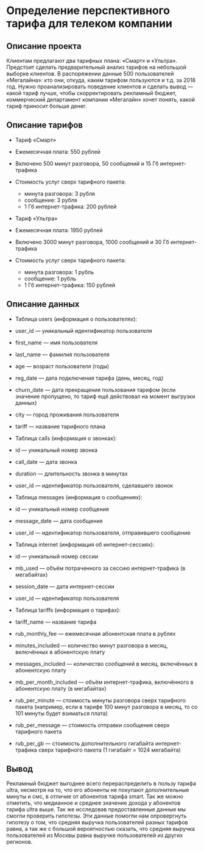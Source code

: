 # Определение перспективного тарифа для телеком компании
## Описание проекта
Клиентам предлагают два тарифных плана: «Смарт» и «Ультра». Предстоит сделать предварительный анализ тарифов на небольшой выборке клиентов. В распоряжении данные 500 пользователей «Мегалайна»: кто они, откуда, каким тарифом пользуются и т.д. за 2018 год. Нужно проанализировать поведение клиентов и сделать вывод — какой тариф лучше, чтобы скорректировать рекламный бюджет, коммерческий департамент компании «Мегалайн» хочет понять, какой тариф приносит больше денег.

## Описание тарифов

- Тариф «Смарт»

 - Ежемесячная плата: 550 рублей
 - Включено 500 минут разговора, 50 сообщений и 15 Гб интернет-трафика
 - Стоимость услуг сверх тарифного пакета:
 	- минута разговора: 3 рубля
 	- сообщение: 3 рубля
 	- 1 Гб интернет-трафика: 200 рублей
	
- Тариф «Ультра»

 - Ежемесячная плата: 1950 рублей
 - Включено 3000 минут разговора, 1000 сообщений и 30 Гб интернет-трафика
 - Стоимость услуг сверх тарифного пакета:
 	- минута разговора: 1 рубль
 	- сообщение: 1 рубль
 	- 1 Гб интернет-трафика: 150 рублей

## Описание данных
- Таблица users (информация о пользователях):

 - user_id — уникальный идентификатор пользователя
 - first_name — имя пользователя
 - last_name — фамилия пользователя
 - age — возраст пользователя (годы)
 - reg_date — дата подключения тарифа (день, месяц, год)
 - churn_date — дата прекращения пользования тарифом (если значение пропущено, то тариф ещё действовал на момент выгрузки данных)
 - city — город проживания пользователя
 - tariff — название тарифного плана
 
- Таблица calls (информация о звонках):

 - id — уникальный номер звонка
 - call_date — дата звонка
 - duration — длительность звонка в минутах
 - user_id — идентификатор пользователя, сделавшего звонок

- Таблица messages (информация о сообщениях):

 - id — уникальный номер сообщения
 - message_date — дата сообщения
 - user_id — идентификатор пользователя, отправившего сообщение

- Таблица internet (информация об интернет-сессиях):

 - id — уникальный номер сессии
 - mb_used — объём потраченного за сессию интернет-трафика (в мегабайтах)
 - session_date — дата интернет-сессии
 - user_id — идентификатор пользователя

- Таблица tariffs (информация о тарифах):

 - tariff_name — название тарифа
 - rub_monthly_fee — ежемесячная абонентская плата в рублях
 - minutes_included — количество минут разговора в месяц, включённых в абонентскую плату
 - messages_included — количество сообщений в месяц, включённых в абонентскую плату
 - mb_per_month_included — объём интернет-трафика, включённого в абонентскую плату (в мегабайтах)
 - rub_per_minute — стоимость минуты разговора сверх тарифного пакета (например, если в тарифе 100 минут разговора в месяц, то со 101 минуты будет взиматься плата)
 - rub_per_message — стоимость отправки сообщения сверх тарифного пакета
 - rub_per_gb — стоимость дополнительного гигабайта интернет-трафика сверх тарифного пакета (1 гигабайт = 1024 мегабайта)

## Вывод
Рекламный бюджет выгоднее всего перераспределить в пользу тарифа ultra, несмотря на то, что его абоненты не покупают дополнительные минуты и смс, в отличие от абонентов тарифа smart. Так же можно отметить, что медианное и среднее значение дохода у абонентов тарифа ultra выше. Так же исследовав предоставленные данные мы смогли проверить гипотезы. Эти данные помогли нам опровергнуть гипотезу о том, что средняя выручка пользователей разных тарифов равна, а так же с большой вероятностью сказать, что средняя выручка пользователей из Москвы равна выручке пользователей из других регионов.
